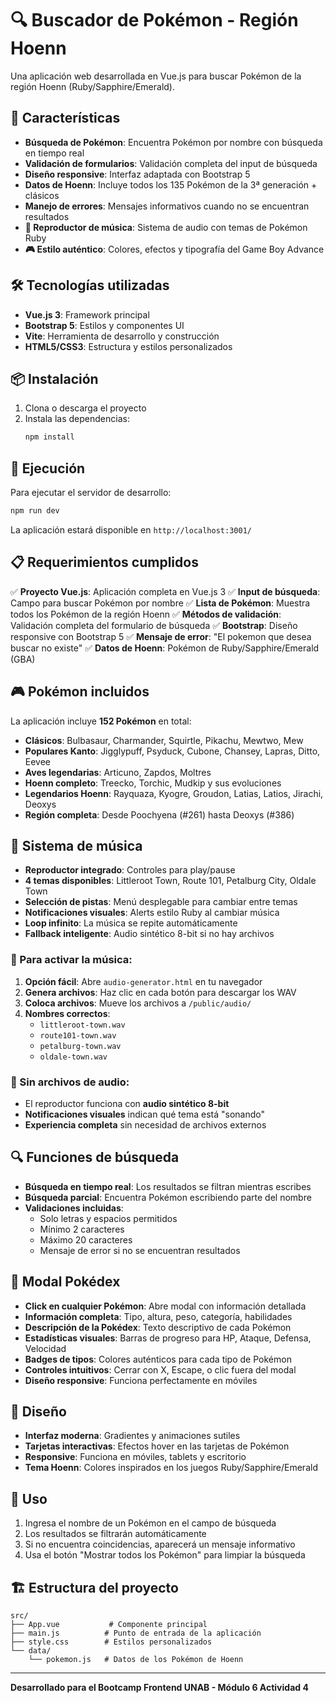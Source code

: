 # 🔍 Buscador de Pokémon - Región Hoenn

Una aplicación web desarrollada en Vue.js para buscar Pokémon de la región Hoenn (Ruby/Sapphire/Emerald).

## 🎯 Características

- **Búsqueda de Pokémon**: Encuentra Pokémon por nombre con búsqueda en tiempo real
- **Validación de formularios**: Validación completa del input de búsqueda
- **Diseño responsive**: Interfaz adaptada con Bootstrap 5
- **Datos de Hoenn**: Incluye todos los 135 Pokémon de la 3ª generación + clásicos
- **Manejo de errores**: Mensajes informativos cuando no se encuentran resultados
- **🎵 Reproductor de música**: Sistema de audio con temas de Pokémon Ruby
- **🎮 Estilo auténtico**: Colores, efectos y tipografía del Game Boy Advance

## 🛠️ Tecnologías utilizadas

- **Vue.js 3**: Framework principal
- **Bootstrap 5**: Estilos y componentes UI
- **Vite**: Herramienta de desarrollo y construcción
- **HTML5/CSS3**: Estructura y estilos personalizados

## 📦 Instalación

1. Clona o descarga el proyecto
2. Instala las dependencias:
   ```bash
   npm install
   ```

## 🚀 Ejecución

Para ejecutar el servidor de desarrollo:

```bash
npm run dev
```

La aplicación estará disponible en `http://localhost:3001/`

## 📋 Requerimientos cumplidos

✅ **Proyecto Vue.js**: Aplicación completa en Vue.js 3
✅ **Input de búsqueda**: Campo para buscar Pokémon por nombre
✅ **Lista de Pokémon**: Muestra todos los Pokémon de la región Hoenn
✅ **Métodos de validación**: Validación completa del formulario de búsqueda
✅ **Bootstrap**: Diseño responsive con Bootstrap 5
✅ **Mensaje de error**: "El pokemon que desea buscar no existe"
✅ **Datos de Hoenn**: Pokémon de Ruby/Sapphire/Emerald (GBA)

## 🎮 Pokémon incluidos

La aplicación incluye **152 Pokémon** en total:
- **Clásicos**: Bulbasaur, Charmander, Squirtle, Pikachu, Mewtwo, Mew
- **Populares Kanto**: Jigglypuff, Psyduck, Cubone, Chansey, Lapras, Ditto, Eevee
- **Aves legendarias**: Articuno, Zapdos, Moltres
- **Hoenn completo**: Treecko, Torchic, Mudkip y sus evoluciones
- **Legendarios Hoenn**: Rayquaza, Kyogre, Groudon, Latias, Latios, Jirachi, Deoxys
- **Región completa**: Desde Poochyena (#261) hasta Deoxys (#386)

## 🎵 Sistema de música

- **Reproductor integrado**: Controles para play/pause
- **4 temas disponibles**: Littleroot Town, Route 101, Petalburg City, Oldale Town
- **Selección de pistas**: Menú desplegable para cambiar entre temas
- **Notificaciones visuales**: Alerts estilo Ruby al cambiar música
- **Loop infinito**: La música se repite automáticamente
- **Fallback inteligente**: Audio sintético 8-bit si no hay archivos

### 🔧 Para activar la música:

1. **Opción fácil**: Abre `audio-generator.html` en tu navegador
2. **Genera archivos**: Haz clic en cada botón para descargar los WAV
3. **Coloca archivos**: Mueve los archivos a `/public/audio/`
4. **Nombres correctos**: 
   - `littleroot-town.wav`
   - `route101-town.wav`
   - `petalburg-town.wav`
   - `oldale-town.wav`

### 🎹 Sin archivos de audio:
- El reproductor funciona con **audio sintético 8-bit**
- **Notificaciones visuales** indican qué tema está "sonando"
- **Experiencia completa** sin necesidad de archivos externos

## 🔍 Funciones de búsqueda

- **Búsqueda en tiempo real**: Los resultados se filtran mientras escribes
- **Búsqueda parcial**: Encuentra Pokémon escribiendo parte del nombre
- **Validaciones incluidas**:
  - Solo letras y espacios permitidos
  - Mínimo 2 caracteres
  - Máximo 20 caracteres
  - Mensaje de error si no se encuentran resultados

## 📱 Modal Pokédex

- **Click en cualquier Pokémon**: Abre modal con información detallada
- **Información completa**: Tipo, altura, peso, categoría, habilidades
- **Descripción de la Pokédex**: Texto descriptivo de cada Pokémon
- **Estadísticas visuales**: Barras de progreso para HP, Ataque, Defensa, Velocidad
- **Badges de tipos**: Colores auténticos para cada tipo de Pokémon
- **Controles intuitivos**: Cerrar con X, Escape, o clic fuera del modal
- **Diseño responsive**: Funciona perfectamente en móviles

## 🎨 Diseño

- **Interfaz moderna**: Gradientes y animaciones sutiles
- **Tarjetas interactivas**: Efectos hover en las tarjetas de Pokémon
- **Responsive**: Funciona en móviles, tablets y escritorio
- **Tema Hoenn**: Colores inspirados en los juegos Ruby/Sapphire/Emerald

## 📱 Uso

1. Ingresa el nombre de un Pokémon en el campo de búsqueda
2. Los resultados se filtrarán automáticamente
3. Si no encuentra coincidencias, aparecerá un mensaje informativo
4. Usa el botón "Mostrar todos los Pokémon" para limpiar la búsqueda

## 🏗️ Estructura del proyecto

```
src/
├── App.vue           # Componente principal
├── main.js          # Punto de entrada de la aplicación
├── style.css        # Estilos personalizados
└── data/
    └── pokemon.js   # Datos de los Pokémon de Hoenn
```

---

**Desarrollado para el Bootcamp Frontend UNAB - Módulo 6 Actividad 4**
